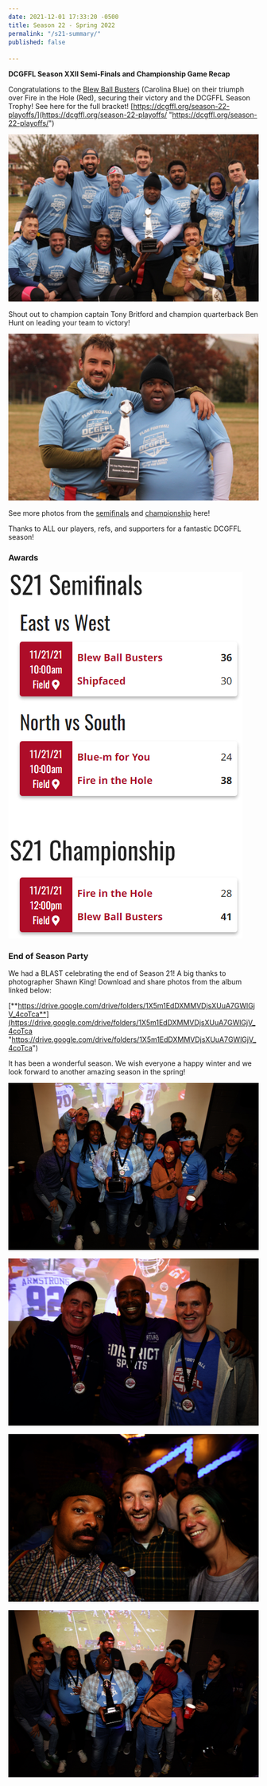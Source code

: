 ```yaml
---
date: 2021-12-01 17:33:20 -0500
title: Season 22 - Spring 2022
permalink: "/s21-summary/"
published: false

---
```

**DCGFFL Season XXII Semi-Finals and Championship Game Recap**

Congratulations to the [Blew Ball Busters](https://dcgffl.us16.list-manage.com/track/click?u=44f118b44c71d10ae3076bec3&id=db6ea2ae60&e=c3641de19c) (Carolina Blue) on their triumph over Fire in the Hole (Red), securing their victory and the DCGFFL Season Trophy! See here for the full bracket! [https://dcgffl.org/season-22-playoffs/](https://dcgffl.org/season-22-playoffs/ "https://dcgffl.org/season-22-playoffs/")

![](/img/a39dffb9-c81a-4b6c-a585-6509e13a8c7b.jpeg)

Shout out to champion captain Tony Britford and champion quarterback Ben Hunt on leading your team to victory!

![](/img/0108e031-0c44-48d3-b5cb-173fd0092a1c.jpeg)

See more photos from the [semifinals](https://www.flickr.com/photos/55392288@N03/albums/72177720299159771 "https://www.flickr.com/photos/55392288@N03/albums/72177720299159771") and [championship](https://www.flickr.com/photos/55392288@N03/albums/72177720299164710 "https://www.flickr.com/photos/55392288@N03/albums/72177720299164710") here! 

Thanks to ALL our players, refs, and supporters for a fantastic DCGFFL season!

### Awards

![](/img/s21_semifinals_results.PNG)

### End of Season Party

We had a BLAST celebrating the end of Season 21!  A big thanks to photographer Shawn King! Download and share photos from the album linked below:

[**https://drive.google.com/drive/folders/1X5m1EdDXMMVDjsXUuA7GWlGjV_4coTca**](https://drive.google.com/drive/folders/1X5m1EdDXMMVDjsXUuA7GWlGjV_4coTca "https://drive.google.com/drive/folders/1X5m1EdDXMMVDjsXUuA7GWlGjV_4coTca")

It has been a wonderful season. We wish everyone a happy winter and we look forward to another amazing season in the spring!

![](/img/s21_season_end-6.jpeg)

![](/img/s21_season_end-1.jpeg)

![](/img/s21_season_end-4.jpeg)

![](/img/s21_season_end-5.jpeg)